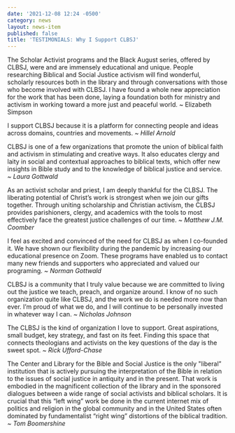 ```yaml
---
date: '2021-12-08 12:24 -0500'
category: news
layout: news-item
published: false
title: 'TESTIMONIALS: Why I Support CLBSJ'
---
```

The Scholar Activist programs and the Black August series, offered by CLBSJ, were and are immensely educational and unique. People researching Biblical and Social Justice activism will find wonderful, scholarly resources both in the library and through conversations with those who become involved with CLBSJ. I have found a whole new appreciation for the work that has been done, laying a foundation both for ministry and activism in working toward a more just and peaceful world. ~ Elizabeth Simpson

I support CLBSJ because it is a platform for connecting people and ideas across domains, countries and movements. _~ Hillel Arnold_

CLBSJ is one of a few organizations that promote the union of biblical faith and activism in stimulating and creative ways. It also educates clergy and laity in social and contextual approaches to biblical texts, which offer new insights in Bible study and to the knowledge of biblical justice and service. _~ Laura Gottwald_

As an activist scholar and priest, I am deeply thankful for the CLBSJ. The liberating potential of Christ’s work is strongest when we join our gifts together. Through uniting scholarship and Christian activism, the CLBSJ provides parishioners, clergy, and academics with the tools to most effectively face the greatest justice challenges of our time. _~ Matthew J.M. Coomber_

I feel as excited and convinced of the need for CLBSJ as when I co-founded it. We have shown our flexibility during the pandemic by increasing our educational presence on Zoom. These programs have enabled us to contact many new friends and supporters who appreciated and valued our programing.  _~ Norman Gottwald_

CLBSJ is a community that I truly value because we are committed to living out the justice we teach, preach, and organize around. I know of no such organization quite like CLBSJ, and the work we do is needed more now than ever. I’m proud of what we do, and I will continue to be personally invested in whatever way I can. _~ Nicholas Johnson_

The CLBSJ is the kind of organization I love to support. Great aspirations, small budget, key strategy, and fast on its feet. Finding this space that connects theologians and activists on the key questions of the day is the sweet spot. _~ Rick Ufford-Chase_

The Center and Library for the Bible and Social Justice is the only "liberal” institution that is actively pursuing the interpretation of the Bible in relation to the issues of social justice in antiquity and in the present. That work is embodied in the magnificent collection of the library and in the sponsored dialogues between a wide range of social activists and biblical scholars. It is crucial that this “left wing” work be done in the current internet mix of politics and religion in the global community and in the United States often dominated by fundamentalist “right wing” distortions of the biblical tradition. _~ Tom Boomershine_